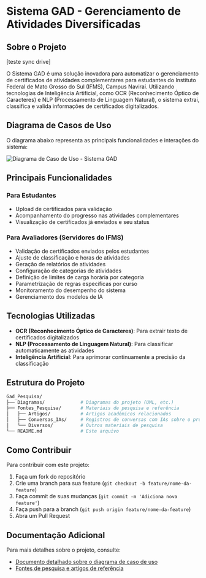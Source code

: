 # Sistema GAD - Gerenciamento de Atividades Diversificadas

## Sobre o Projeto

[teste sync drive]

O Sistema GAD é uma solução inovadora para automatizar o gerenciamento de certificados de atividades complementares para estudantes do Instituto Federal de Mato Grosso do Sul (IFMS), Campus Naviraí. Utilizando tecnologias de Inteligência Artificial, como OCR (Reconhecimento Óptico de Caracteres) e NLP (Processamento de Linguagem Natural), o sistema extrai, classifica e valida informações de certificados digitalizados.

## Diagrama de Casos de Uso

O diagrama abaixo representa as principais funcionalidades e interações do sistema:

![Diagrama de Caso de Uso - Sistema GAD](http://www.plantuml.com/plantuml/proxy?cache=no&src=https://raw.githubusercontent.com/Vitor-rs/Gad_Pesquisa/main/Diagramas/diagrama_caso_uso.puml)

## Principais Funcionalidades

### Para Estudantes

- Upload de certificados para validação
- Acompanhamento do progresso nas atividades complementares
- Visualização de certificados já enviados e seu status

### Para Avaliadores (Servidores do IFMS)

- Validação de certificados enviados pelos estudantes
- Ajuste de classificação e horas de atividades
- Geração de relatórios de atividades
- Configuração de categorias de atividades
- Definição de limites de carga horária por categoria
- Parametrização de regras específicas por curso
- Monitoramento do desempenho do sistema
- Gerenciamento dos modelos de IA

## Tecnologias Utilizadas

- **OCR (Reconhecimento Óptico de Caracteres)**: Para extrair texto de certificados digitalizados
- **NLP (Processamento de Linguagem Natural)**: Para classificar automaticamente as atividades
- **Inteligência Artificial**: Para aprimorar continuamente a precisão da classificação

## Estrutura do Projeto

```bash
Gad_Pesquisa/
├── Diagramas/             # Diagramas do projeto (UML, etc.)
├── Fontes_Pesquisa/       # Materiais de pesquisa e referência
│   ├── Artigos/           # Artigos acadêmicos relacionados
│   ├── Conversas_IAs/     # Registros de conversas com IAs sobre o projeto
│   └── Diversos/          # Outros materiais de pesquisa
└── README.md              # Este arquivo
```

## Como Contribuir

Para contribuir com este projeto:

1. Faça um fork do repositório
2. Crie uma branch para sua feature (`git checkout -b feature/nome-da-feature`)
3. Faça commit de suas mudanças (`git commit -m 'Adiciona nova feature'`)
4. Faça push para a branch (`git push origin feature/nome-da-feature`)
5. Abra um Pull Request

## Documentação Adicional

Para mais detalhes sobre o projeto, consulte:

- [Documento detalhado sobre o diagrama de caso de uso](./Diagramas/README_diagrama.md)
- [Fontes de pesquisa e artigos de referência](./Fontes_Pesquisa)
